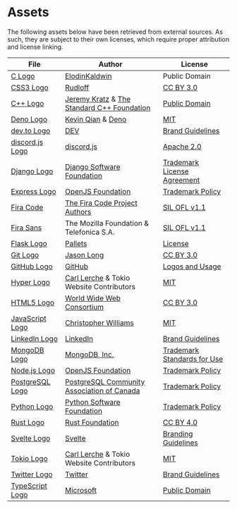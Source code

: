 # Assets

The following assets below have been retrieved from external sources. As such, they are subject to their own licenses, which require proper attribution and license linking.

File | Author | License
---- | ------ | -------
[C Logo](icons/lang/c.svg) | [ElodinKaldwin](https://commons.wikimedia.org/wiki/File:C_Programming_Language.svg) | Public Domain
[CSS3 Logo](icons/lang/css.svg) | [Rudloff](https://commons.wikimedia.org/wiki/File:CSS3_logo_and_wordmark.svg) | [CC BY 3.0]
[C++ Logo](icons/lang/cpp.svg) | [Jeremy Kratz](https://jeremykratz.com/) & [The Standard C++ Foundation](https://isocpp.org/home/terms-of-use) | [Public Domain](https://isocpp.org/home/terms-of-use)
[Deno Logo](icons/tech/deno.svg) | [Kevin Qian](https://ksm.sh/) & [Deno](https://deno.com/) | [MIT](https://github.com/denoland/dotland/blob/925ae4fd931935f8ea479a61b8bfaa97584c1feb/LICENSE)
[dev.to Logo](icons/social/dev.svg) | [DEV](https://dev.to/) | [Brand Guidelines](https://dev.to/brand)
[discord.js Logo](icons/lib/discord.js.svg) | [discord.js](https://discord.js.org/) | [Apache 2.0](https://github.com/discordjs/discord.js/blob/6aba9e99eb92429ed84a010a2051e658d0c641c4/packages/discord.js/LICENSE)
[Django Logo](icons/lib/django.svg) | [Django Software Foundation](https://www.djangoproject.com/foundation/) | [Trademark License Agreement](https://www.djangoproject.com/trademarks/)
[Express Logo](icons/lib/express.svg) | [OpenJS Foundation] | [Trademark Policy][OpenJS Foundation Trademark Policy]
[Fira Code](fonts/Fira-Code/) | [The Fira Code Project Authors](https://github.com/tonsky/FiraCode) | [SIL OFL v1.1](./src/fonts/Fira-Code/OFL.txt)
[Fira Sans](fonts/Fira-Sans/) | The Mozilla Foundation & Telefonica S.A. | [SIL OFL v1.1](./src/fonts/Fira-Sans/OFL.txt)
[Flask Logo](icons/lib/flask.svg) | [Pallets](https://palletsprojects.com/p/flask/) | [License](https://github.com/pallets/flask/blob/7ed89d3f9d2207c9a607f5dcdce106c0278e1332/artwork/LICENSE.rst)
[Git Logo](icons/tech/git.svg) | [Jason Long](https://jasonlong.me/) | [CC BY 3.0]
[GitHub Logo](icons/social/github.svg) | [GitHub](https://github.com) | [Logos and Usage](https://github.com/logos)
[Hyper Logo](icons/lib/hyper.svg) | [Carl Lerche] & Tokio Website Contributors | [MIT][MIT Tokio]
[HTML5 Logo](icons/lang/html.svg) | [World Wide Web Consortium](https://www.w3.org/) | [CC BY 3.0]
[JavaScript Logo](icons/lang/js.svg) | [Christopher Williams](https://www.voodootikigod.com/) | [MIT](https://github.com/voodootikigod/logo.js/blob/1544bdeed6d618a6cfe4f0650d04ab8d9cfa76d9/LICENSE)
[LinkedIn Logo](icons/social/linkedin.svg) | [LinkedIn](https://www.linkedin.com/) | [Brand Guidelines](https://brand.linkedin.com/)
[MongoDB Logo](icons/tech/mongo.svg) | [MongoDB, Inc.](https://www.mongodb.com/) | [Trademark Standards for Use](https://www.mongodb.com/legal/trademark-usage-guidelines)
[Node.js Logo](icons/tech/node.svg) | [OpenJS Foundation] | [Trademark Policy][OpenJS Foundation Trademark Policy]
[PostgreSQL Logo](icons/tech/postgres.svg) | [PostgreSQL Community Association of Canada](https://www.postgres.ca/) | [Trademark Policy](https://www.postgresql.org/about/policies/trademarks/)
[Python Logo](icons/lang/python.svg) | [Python Software Foundation](https://www.python.org/psf-landing/) | [Trademark Policy](https://www.python.org/psf/trademarks/)
[Rust Logo](icons/lang/rust.svg) | [Rust Foundation](https://foundation.rust-lang.org/) | [CC BY 4.0]
[Svelte Logo](icons/lib/svelte.svg) | [Svelte](https://svelte.dev/) | [Branding Guidelines](https://github.com/sveltejs/branding/blob/c4dfca6743572087a6aef0e109ffe3d95596e86a/README.md)
[Tokio Logo](icons/lib/tokio.svg) | [Carl Lerche] & Tokio Website Contributors | [MIT][MIT Tokio]
[Twitter Logo](icons/social/twitter.svg) | [Twitter](https://twitter.com/) | [Brand Guidelines](https://about.twitter.com/en/who-we-are/brand-toolkit)
[TypeScript Logo](icons/lang/ts.svg) | [Microsoft](https://www.typescriptlang.org/) | [Public Domain](https://www.typescriptlang.org/branding/)

[Carl Lerche]: https://carllerche.com/
[OpenJS Foundation]: https://openjsf.org/
[OpenJS Foundation Trademark Policy]: https://trademark-policy.openjsf.org/
[MIT Tokio]: https://github.com/tokio-rs/website/blob/f4226811e9804c133667631c0564e499e1b4deff/LICENSE
[CC BY 3.0]: https://creativecommons.org/licenses/by/3.0/
[CC BY 4.0]: https://creativecommons.org/licenses/by/4.0/
